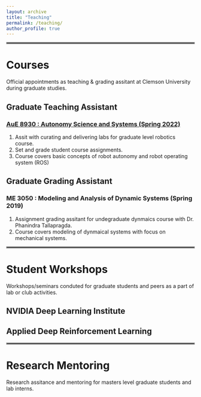 ```yaml
---
layout: archive
title: "Teaching"
permalink: /teaching/
author_profile: true
---
```


<hr style="border:2px solid gray">

# Courses
Official appointments as teaching & grading assitant at Clemson University during graduate studies.

## Graduate Teaching Assistant
### [AuE 8930 : Autonomy Science and Systems (Spring 2022)](https://sites.google.com/view/armlab-cuicar/courses?authuser=0) 
1. Assit with curating and delivering labs for graduate level robotics course.
2. Set and grade student course assignments.
3. Course covers basic concepts of robot autonomy and robot operating system (ROS)

## Graduate Grading Assistant
### ME 3050 : Modeling and Analysis of Dynamic Systems (Spring 2019)
1. Assignment grading assitant for undegraduate dynmaics course with Dr. Phanindra Tallapragda.
2. Course covers modeling of dynmaical systems with focus on mechanical systems.

<hr style="border:2px solid gray">

# Student Workshops
Workshops/seminars conduted for graduate students and peers as a part of lab or club activities. 

## NVIDIA Deep Learning Institute 

## Applied Deep Reinforcement Learning

<hr style="border:2px solid gray">

# Research Mentoring
Research assitance and mentoring for masters level graduate students and lab interns.


